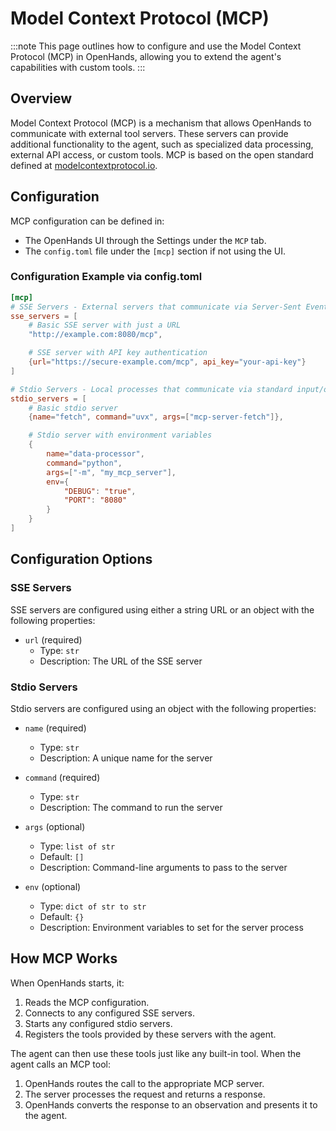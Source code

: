 # Model Context Protocol (MCP)

:::note
This page outlines how to configure and use the Model Context Protocol (MCP) in OpenHands, allowing you to extend the
agent's capabilities with custom tools.
:::

## Overview

Model Context Protocol (MCP) is a mechanism that allows OpenHands to communicate with external tool servers. These
servers can provide additional functionality to the agent, such as specialized data processing, external API access,
or custom tools. MCP is based on the open standard defined at [modelcontextprotocol.io](https://modelcontextprotocol.io).

## Configuration

MCP configuration can be defined in:
* The OpenHands UI through the Settings under the `MCP` tab.
* The `config.toml` file under the `[mcp]` section if not using the UI.

### Configuration Example via config.toml

```toml
[mcp]
# SSE Servers - External servers that communicate via Server-Sent Events
sse_servers = [
    # Basic SSE server with just a URL
    "http://example.com:8080/mcp",

    # SSE server with API key authentication
    {url="https://secure-example.com/mcp", api_key="your-api-key"}
]

# Stdio Servers - Local processes that communicate via standard input/output
stdio_servers = [
    # Basic stdio server
    {name="fetch", command="uvx", args=["mcp-server-fetch"]},

    # Stdio server with environment variables
    {
        name="data-processor",
        command="python",
        args=["-m", "my_mcp_server"],
        env={
            "DEBUG": "true",
            "PORT": "8080"
        }
    }
]
```

## Configuration Options

### SSE Servers

SSE servers are configured using either a string URL or an object with the following properties:

- `url` (required)
  - Type: `str`
  - Description: The URL of the SSE server

### Stdio Servers

Stdio servers are configured using an object with the following properties:

- `name` (required)
  - Type: `str`
  - Description: A unique name for the server

- `command` (required)
  - Type: `str`
  - Description: The command to run the server

- `args` (optional)
  - Type: `list of str`
  - Default: `[]`
  - Description: Command-line arguments to pass to the server

- `env` (optional)
  - Type: `dict of str to str`
  - Default: `{}`
  - Description: Environment variables to set for the server process

## How MCP Works

When OpenHands starts, it:

1. Reads the MCP configuration.
2. Connects to any configured SSE servers.
3. Starts any configured stdio servers.
4. Registers the tools provided by these servers with the agent.

The agent can then use these tools just like any built-in tool. When the agent calls an MCP tool:

1. OpenHands routes the call to the appropriate MCP server.
2. The server processes the request and returns a response.
3. OpenHands converts the response to an observation and presents it to the agent.
